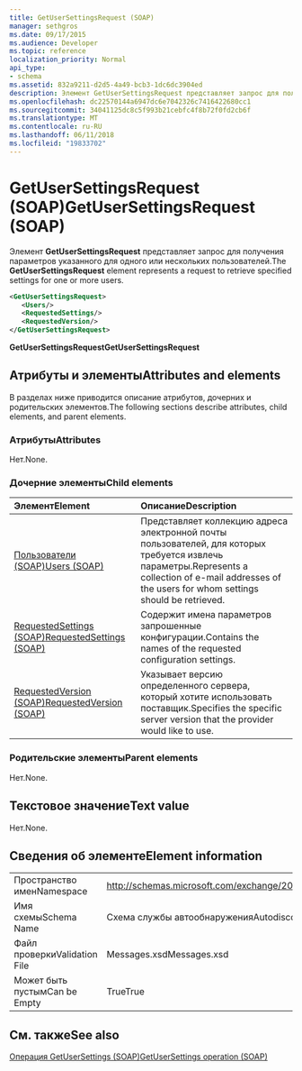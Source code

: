 ```yaml
---
title: GetUserSettingsRequest (SOAP)
manager: sethgros
ms.date: 09/17/2015
ms.audience: Developer
ms.topic: reference
localization_priority: Normal
api_type:
- schema
ms.assetid: 832a9211-d2d5-4a49-bcb3-1dc6dc3904ed
description: Элемент GetUserSettingsRequest представляет запрос для получения параметров указанного для одного или нескольких пользователей.
ms.openlocfilehash: dc22570144a6947dc6e7042326c7416422680cc1
ms.sourcegitcommit: 34041125dc8c5f993b21cebfc4f8b72f0fd2cb6f
ms.translationtype: MT
ms.contentlocale: ru-RU
ms.lasthandoff: 06/11/2018
ms.locfileid: "19833702"
---
```

# <a name="getusersettingsrequest-soap"></a><span data-ttu-id="f2447-103">GetUserSettingsRequest (SOAP)</span><span class="sxs-lookup"><span data-stu-id="f2447-103">GetUserSettingsRequest (SOAP)</span></span>

<span data-ttu-id="f2447-104">Элемент **GetUserSettingsRequest** представляет запрос для получения параметров указанного для одного или нескольких пользователей.</span><span class="sxs-lookup"><span data-stu-id="f2447-104">The **GetUserSettingsRequest** element represents a request to retrieve specified settings for one or more users.</span></span> 
  
```XML
<GetUserSettingsRequest>
   <Users/>
   <RequestedSettings/>
   <RequestedVersion/>
</GetUserSettingsRequest>
```

 <span data-ttu-id="f2447-105">**GetUserSettingsRequest**</span><span class="sxs-lookup"><span data-stu-id="f2447-105">**GetUserSettingsRequest**</span></span>
## <a name="attributes-and-elements"></a><span data-ttu-id="f2447-106">Атрибуты и элементы</span><span class="sxs-lookup"><span data-stu-id="f2447-106">Attributes and elements</span></span>

<span data-ttu-id="f2447-107">В разделах ниже приводится описание атрибутов, дочерних и родительских элементов.</span><span class="sxs-lookup"><span data-stu-id="f2447-107">The following sections describe attributes, child elements, and parent elements.</span></span>
  
### <a name="attributes"></a><span data-ttu-id="f2447-108">Атрибуты</span><span class="sxs-lookup"><span data-stu-id="f2447-108">Attributes</span></span>

<span data-ttu-id="f2447-109">Нет.</span><span class="sxs-lookup"><span data-stu-id="f2447-109">None.</span></span>
  
### <a name="child-elements"></a><span data-ttu-id="f2447-110">Дочерние элементы</span><span class="sxs-lookup"><span data-stu-id="f2447-110">Child elements</span></span>

|<span data-ttu-id="f2447-111">**Элемент**</span><span class="sxs-lookup"><span data-stu-id="f2447-111">**Element**</span></span>|<span data-ttu-id="f2447-112">**Описание**</span><span class="sxs-lookup"><span data-stu-id="f2447-112">**Description**</span></span>|
|:-----|:-----|
|[<span data-ttu-id="f2447-113">Пользователи (SOAP)</span><span class="sxs-lookup"><span data-stu-id="f2447-113">Users (SOAP)</span></span>](users-soap.md) <br/> |<span data-ttu-id="f2447-114">Представляет коллекцию адреса электронной почты пользователей, для которых требуется извлечь параметры.</span><span class="sxs-lookup"><span data-stu-id="f2447-114">Represents a collection of e-mail addresses of the users for whom settings should be retrieved.</span></span>  <br/> |
|[<span data-ttu-id="f2447-115">RequestedSettings (SOAP)</span><span class="sxs-lookup"><span data-stu-id="f2447-115">RequestedSettings (SOAP)</span></span>](requestedsettings-soap.md) <br/> |<span data-ttu-id="f2447-116">Содержит имена параметров запрошенные конфигурации.</span><span class="sxs-lookup"><span data-stu-id="f2447-116">Contains the names of the requested configuration settings.</span></span>  <br/> |
|[<span data-ttu-id="f2447-117">RequestedVersion (SOAP)</span><span class="sxs-lookup"><span data-stu-id="f2447-117">RequestedVersion (SOAP)</span></span>](requestedversion-soap.md) <br/> |<span data-ttu-id="f2447-118">Указывает версию определенного сервера, который хотите использовать поставщик.</span><span class="sxs-lookup"><span data-stu-id="f2447-118">Specifies the specific server version that the provider would like to use.</span></span>  <br/> |
   
### <a name="parent-elements"></a><span data-ttu-id="f2447-119">Родительские элементы</span><span class="sxs-lookup"><span data-stu-id="f2447-119">Parent elements</span></span>

<span data-ttu-id="f2447-120">Нет.</span><span class="sxs-lookup"><span data-stu-id="f2447-120">None.</span></span>
  
## <a name="text-value"></a><span data-ttu-id="f2447-121">Текстовое значение</span><span class="sxs-lookup"><span data-stu-id="f2447-121">Text value</span></span>

<span data-ttu-id="f2447-122">Нет.</span><span class="sxs-lookup"><span data-stu-id="f2447-122">None.</span></span>
  
## <a name="element-information"></a><span data-ttu-id="f2447-123">Сведения об элементе</span><span class="sxs-lookup"><span data-stu-id="f2447-123">Element information</span></span>

|||
|:-----|:-----|
|<span data-ttu-id="f2447-124">Пространство имен</span><span class="sxs-lookup"><span data-stu-id="f2447-124">Namespace</span></span>  <br/> |http://schemas.microsoft.com/exchange/2010/Autodiscover  <br/> |
|<span data-ttu-id="f2447-125">Имя схемы</span><span class="sxs-lookup"><span data-stu-id="f2447-125">Schema Name</span></span>  <br/> |<span data-ttu-id="f2447-126">Схема службы автообнаружения</span><span class="sxs-lookup"><span data-stu-id="f2447-126">Autodiscover schema</span></span>  <br/> |
|<span data-ttu-id="f2447-127">Файл проверки</span><span class="sxs-lookup"><span data-stu-id="f2447-127">Validation File</span></span>  <br/> |<span data-ttu-id="f2447-128">Messages.xsd</span><span class="sxs-lookup"><span data-stu-id="f2447-128">Messages.xsd</span></span>  <br/> |
|<span data-ttu-id="f2447-129">Может быть пустым</span><span class="sxs-lookup"><span data-stu-id="f2447-129">Can be Empty</span></span>  <br/> |<span data-ttu-id="f2447-130">True</span><span class="sxs-lookup"><span data-stu-id="f2447-130">True</span></span>  <br/> |
   
## <a name="see-also"></a><span data-ttu-id="f2447-131">См. также</span><span class="sxs-lookup"><span data-stu-id="f2447-131">See also</span></span>



[<span data-ttu-id="f2447-132">Операция GetUserSettings (SOAP)</span><span class="sxs-lookup"><span data-stu-id="f2447-132">GetUserSettings operation (SOAP)</span></span>](getusersettings-operation-soap.md)

